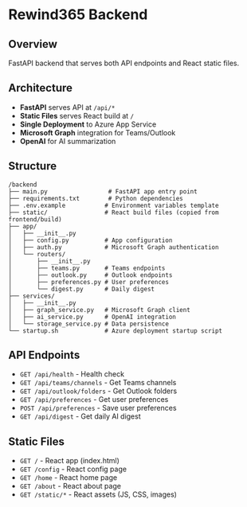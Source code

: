 # Rewind365 Backend

## Overview
FastAPI backend that serves both API endpoints and React static files.

## Architecture
- **FastAPI** serves API at `/api/*`
- **Static Files** serves React build at `/` 
- **Single Deployment** to Azure App Service
- **Microsoft Graph** integration for Teams/Outlook
- **OpenAI** for AI summarization

## Structure
```
/backend
├── main.py                 # FastAPI app entry point
├── requirements.txt        # Python dependencies  
├── .env.example           # Environment variables template
├── static/                # React build files (copied from frontend/build)
├── app/
│   ├── __init__.py
│   ├── config.py          # App configuration
│   ├── auth.py            # Microsoft Graph authentication
│   └── routers/
│       ├── __init__.py
│       ├── teams.py       # Teams endpoints
│       ├── outlook.py     # Outlook endpoints
│       ├── preferences.py # User preferences
│       └── digest.py      # Daily digest
├── services/
│   ├── __init__.py
│   ├── graph_service.py   # Microsoft Graph client
│   ├── ai_service.py      # OpenAI integration
│   └── storage_service.py # Data persistence
└── startup.sh             # Azure deployment startup script
```

## API Endpoints
- `GET /api/health` - Health check
- `GET /api/teams/channels` - Get Teams channels
- `GET /api/outlook/folders` - Get Outlook folders
- `GET /api/preferences` - Get user preferences  
- `POST /api/preferences` - Save user preferences
- `GET /api/digest` - Get daily AI digest

## Static Files
- `GET /` - React app (index.html)
- `GET /config` - React config page
- `GET /home` - React home page
- `GET /about` - React about page
- `GET /static/*` - React assets (JS, CSS, images)